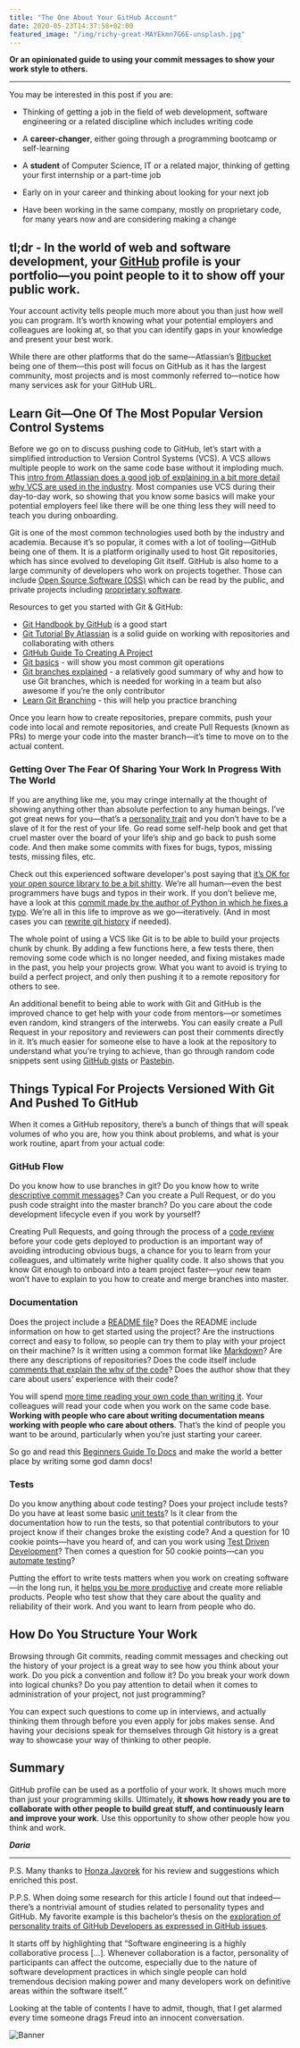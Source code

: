 ```yaml
---
title: "The One About Your GitHub Account"
date: 2020-05-23T14:37:58+02:00
featured_image: "/img/richy-great-MAYEkmn7G6E-unsplash.jpg"
---
```


**Or an opinionated guide to using your commit messages to show your work style to others.**

---

You may be interested in this post if you are:

* Thinking of getting a job in the field of web development, software engineering or a related discipline which includes writing code
* A **career-changer**, either going through a programming bootcamp or self-learning
* A **student** of Computer Science, IT or a related major, thinking of getting your first internship or a part-time job

* Early on in your career and thinking about looking for your next job
* Have been working in the same company, mostly on proprietary code, for many years now and are considering making a change

## tl;dr - In the world of web and software development, your [GitHub](https://github.com/) profile is your portfolio—you point people to it to show off your public work.

Your account activity tells people much more about you than just how well you can program. It’s worth knowing what your potential employers and colleagues are looking at, so that you can identify gaps in your knowledge and present your best work.

While there are other platforms that do the same—Atlassian’s [Bitbucket](https://bitbucket.org/) being one of them—this post will focus on GitHub as it has the largest community, most projects and is most commonly referred to—notice how many services ask for your GitHub URL.

## Learn Git—One Of The Most Popular Version Control Systems

Before we go on to discuss pushing code to GitHub, let’s start with a simplified introduction to Version Control Systems (VCS). A VCS allows multiple people to work on the same code base without it imploding much. This [intro from Atlassian does a good job of explaining in a bit more detail why VCS are used in the industry](https://www.atlassian.com/git/tutorials/what-is-version-control). Most companies use VCS during their day-to-day work, so showing that you know some basics will make your potential employers feel like there will be one thing less they will need to teach you during onboarding.

Git is one of the most common technologies used both by the industry and academia. Because it’s so popular, it comes with a lot of tooling—GitHub being one of them. It is a platform originally used to host Git repositories, which has since evolved to developing Git itself. GitHub is also home to a large community of developers who work on projects together. Those can include [Open Source Software (OSS)](https://learning.lpi.org/en/learning-materials/010-160/1/1.3/1.3_01/) which can be read by the public, and private projects including [proprietary software](https://en.wikipedia.org/wiki/Proprietary_software).

Resources to get you started with Git & GitHub:

* [Git Handbook by GitHub](https://guides.github.com/introduction/git-handbook/) is a good start
* [Git Tutorial By Atlassian](https://www.atlassian.com/git/tutorials/setting-up-a-repository) is a solid guide on working with repositories and collaborating with others
* [GitHub Guide To Creating A Project](https://guides.github.com/activities/hello-world/)
* [Git basics](http://rogerdudler.github.io/git-guide/) - will show you most common git operations
* [Git branches explained](https://www.youtube.com/watch?v=JTE2Fn_sCZs) - a relatively good summary of why and how to use Git branches, which is needed for working in a team but also awesome if you’re the only contributor
* [Learn Git Branching](https://learngitbranching.js.org/) - this will help you practice branching

Once you learn how to create repositories, prepare commits, push your code into local and remote repositories, and create Pull Requests (known as PRs) to merge your code into the master branch—it’s time to move on to the actual content.

### Getting Over The Fear Of Sharing Your Work In Progress With The World

If you are anything like me, you may cringe internally at the thought of showing anything other than absolute perfection to any human beings. I’ve got great news for you—that’s a [personality trait](https://en.wikipedia.org/wiki/Perfectionism_(psychology)) and you don’t have to be a slave of it for the rest of your life. Go read some self-help book and get that cruel master over the board of your life’s ship and go back to push some code. And then make some commits with fixes for bugs, typos, missing tests, missing files, etc.

Check out this experienced software developer's post saying that [it’s OK for your open source library to be a bit shitty](https://www.drmaciver.com/2015/04/its-ok-for-your-open-source-library-to-be-a-bit-shitty/). We’re all human—even the best programmers have bugs and typos in their work. If you don’t believe me, have a look at this [commit made by the author of Python in which he fixes a typo](https://github.com/gvanrossum/500lines/commit/aff34bb8b6ed8d5cfe6da5cc0ce3438f72d34522). We’re all in this life to improve as we go—iteratively. (And in most cases you can [rewrite git history](https://stackoverflow.com/questions/8981194/changing-git-commit-message-after-push-given-that-no-one-pulled-from-remote) if needed).

The whole point of using a VCS like Git is to be able to build your projects chunk by chunk. By adding a few functions here, a few tests there, then removing some code which is no longer needed, and fixing mistakes made in the past, you help your projects grow. What you want to avoid is trying to build a perfect project, and only then pushing it to a remote repository for others to see.

An additional benefit to being able to work with Git and GitHub is the improved chance to get help with your code from mentors—or sometimes even random, kind strangers of the interwebs. You can easily create a Pull Request in your repository and reviewers can post their comments directly in it. It’s much easier for someone else to have a look at the repository to understand what you’re trying to achieve, than go through random code snippets sent using [GitHub gists](https://gist.github.com/) or [Pastebin](https://pastebin.com/).

## Things Typical For Projects Versioned With Git And Pushed To GitHub

When it comes a GitHub repository, there’s a bunch of things that will speak volumes of who you are, how you think about problems, and what is your work routine, apart from your actual code:

### GitHub Flow

Do you know how to use branches in git? Do you know how to write [descriptive commit messages](https://chris.beams.io/posts/git-commit/)? Can you create a Pull Request, or do you push code straight into the master branch? Do you care about the code development lifecycle even if you work by yourself?

Creating Pull Requests, and going through the process of a [code review](https://smartbear.com/learn/code-review/what-is-code-review/) before your code gets deployed to production is an important way of avoiding introducing obvious bugs, a chance for you to learn from your colleagues, and ultimately write higher quality code. It also shows that you know Git enough to onboard into a team project faster—your new team won’t have to explain to you how to create and merge branches into master.

### Documentation

Does the project include a [README file](https://help.github.com/en/github/creating-cloning-and-archiving-repositories/about-readmes)? Does the README include information on how to get started using the project? Are the instructions correct and easy to follow, so people can try them to play with your project on their machine? Is it written using a common format like [Markdown](https://guides.github.com/features/mastering-markdown/)? Are there any descriptions of repositories? Does the code itself include [comments that explain the why of the code](https://blog.codinghorror.com/code-tells-you-how-comments-tell-you-why/)? Does the author show that they care about users’ experience with their code?

You will spend [more time reading your own code than writing it](https://www.goodreads.com/quotes/835238-indeed-the-ratio-of-time-spent-reading-versus-writing-is). Your colleagues will read your code when you work on the same code base. **Working with people who care about writing documentation means working with people who care about others**. That’s the kind of people you want to be around, particularly when you’re just starting your career.

So go and read this [Beginners Guide To Docs](https://www.writethedocs.org/guide/writing/beginners-guide-to-docs/) and make the world a better place by writing some god damn docs!

### Tests

Do you know anything about code testing? Does your project include tests? Do you have at least some basic [unit tests](http://softwaretestingfundamentals.com/unit-testing/)? Is it clear from the documentation how to run the tests, so that potential contributors to your project know if their changes broke the existing code? And a question for 10 cookie points—have you heard of, and can you work using [Test Driven Development](https://www.freecodecamp.org/news/test-driven-development-what-it-is-and-what-it-is-not-41fa6bca02a2/)? Then comes a question for 50 cookie points—can you [automate testing](https://smartbear.com/learn/automated-testing/what-is-automated-testing/)?

Putting the effort to write tests matters when you work on creating software—in the long run, it [helps you be more productive](https://medium.com/@richbray/why-should-you-write-tests-910a3175d33c) and create more reliable products. People who test show that they care about the quality and reliability of their work. And you want to learn from people who do.

## How Do You Structure Your Work

Browsing through Git commits, reading commit messages and checking out the history of your project is a great way to see how you think about your work. Do you pick a convention and follow it? Do you break your work down into logical chunks? Do you pay attention to detail when it comes to administration of your project, not just programming?

You can expect such questions to come up in interviews, and actually thinking them through before you even apply for jobs makes sense. And having your decisions speak for themselves through Git history is a great way to showcase your way of thinking to other people.

## Summary

GitHub profile can be used as a portfolio of your work. It shows much more than just your programming skills. Ultimately, **it shows how ready you are to collaborate with other people to build great stuff, and continuously learn and improve your work**. Use this opportunity to show other people how you think and work.

_**Daria**_

---

P.S. Many thanks to [Honza Javorek](https://honzajavorek.cz/) for his review and suggestions which enriched this post.

P.P.S. When doing some research for this article I found out that indeed—there’s a nontrivial amount of studies related to personality types and GitHub. My favorite example is this bachelor’s thesis on the [exploration of personality traits of GitHub Developers as expressed in GitHub issues](https://elib.uni-stuttgart.de/handle/11682/10641).

It starts off by highlighting that “Software engineering is a highly collaborative process [...]. Whenever collaboration is a factor, personality of participants can affect the outcome, especially due to the nature of software development practices in which single people can hold tremendous decision making power and many developers work on definitive areas within the software itself.”

Looking at the table of contents I have to admit, though, that I get alarmed every time someone drags Freud into an innocent conversation.

![Banner](/images/dg-tcp.png)
